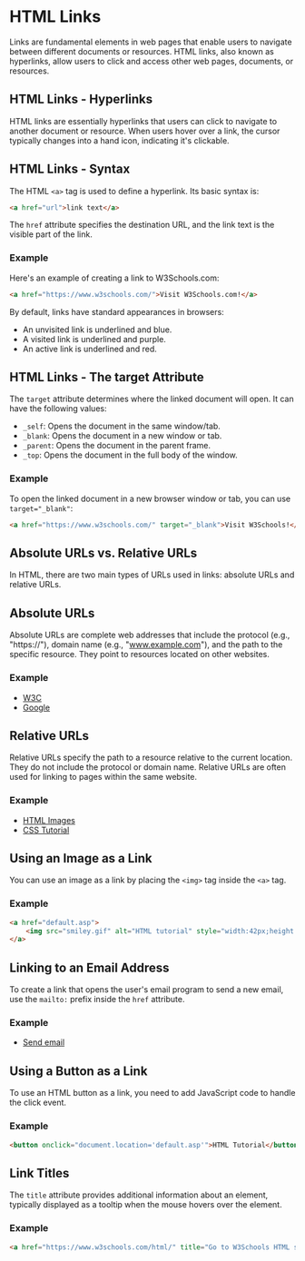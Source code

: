 # HTML Links

Links are fundamental elements in web pages that enable users to navigate between different documents or resources. HTML links, also known as hyperlinks, allow users to click and access other web pages, documents, or resources.

## HTML Links - Hyperlinks

HTML links are essentially hyperlinks that users can click to navigate to another document or resource. When users hover over a link, the cursor typically changes into a hand icon, indicating it's clickable.

## HTML Links - Syntax

The HTML `<a>` tag is used to define a hyperlink. Its basic syntax is:

```html
<a href="url">link text</a>
```

The `href` attribute specifies the destination URL, and the link text is the visible part of the link.

### Example

Here's an example of creating a link to W3Schools.com:

```html
<a href="https://www.w3schools.com/">Visit W3Schools.com!</a>
```

By default, links have standard appearances in browsers:

- An unvisited link is underlined and blue.
- A visited link is underlined and purple.
- An active link is underlined and red.

## HTML Links - The target Attribute

The `target` attribute determines where the linked document will open. It can have the following values:

- `_self`: Opens the document in the same window/tab.
- `_blank`: Opens the document in a new window or tab.
- `_parent`: Opens the document in the parent frame.
- `_top`: Opens the document in the full body of the window.

### Example

To open the linked document in a new browser window or tab, you can use `target="_blank"`:

```html
<a href="https://www.w3schools.com/" target="_blank">Visit W3Schools!</a>
```

## Absolute URLs vs. Relative URLs

In HTML, there are two main types of URLs used in links: absolute URLs and relative URLs.

## Absolute URLs

Absolute URLs are complete web addresses that include the protocol (e.g., "https://"), domain name (e.g., "www.example.com"), and the path to the specific resource. They point to resources located on other websites.

### Example

- [W3C](https://www.w3.org/)
- [Google](https://www.google.com/)

## Relative URLs

Relative URLs specify the path to a resource relative to the current location. They do not include the protocol or domain name. Relative URLs are often used for linking to pages within the same website.

### Example

- [HTML Images](html_images.asp)
- [CSS Tutorial](/css/default.asp)

## Using an Image as a Link

You can use an image as a link by placing the `<img>` tag inside the `<a>` tag.

### Example

```html
<a href="default.asp">
    <img src="smiley.gif" alt="HTML tutorial" style="width:42px;height:42px;">
</a>
```

## Linking to an Email Address

To create a link that opens the user's email program to send a new email, use the `mailto:` prefix inside the `href` attribute.

### Example

- [Send email](mailto:someone@example.com)

## Using a Button as a Link

To use an HTML button as a link, you need to add JavaScript code to handle the click event.

### Example

```html
<button onclick="document.location='default.asp'">HTML Tutorial</button>
```

## Link Titles

The `title` attribute provides additional information about an element, typically displayed as a tooltip when the mouse hovers over the element.

### Example

```html
<a href="https://www.w3schools.com/html/" title="Go to W3Schools HTML section">Visit our HTML Tutorial</a>
```
